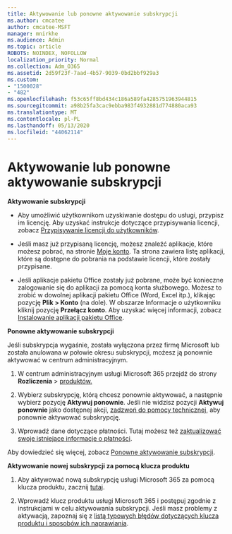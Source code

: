 ```yaml
---
title: Aktywowanie lub ponowne aktywowanie subskrypcji
ms.author: cmcatee
author: cmcatee-MSFT
manager: mnirkhe
ms.audience: Admin
ms.topic: article
ROBOTS: NOINDEX, NOFOLLOW
localization_priority: Normal
ms.collection: Adm_O365
ms.assetid: 2d59f23f-7aad-4b57-9039-0bd2bbf929a3
ms.custom:
- "1500028"
- "482"
ms.openlocfilehash: f53c65ff8bd434c186a589fa4285751963944815
ms.sourcegitcommit: a98b25fa3cac9ebba983f4932881d774880aca93
ms.translationtype: MT
ms.contentlocale: pl-PL
ms.lasthandoff: 05/13/2020
ms.locfileid: "44062114"
---
```

# <a name="activate-or-reactivate-a-subscription"></a>Aktywowanie lub ponowne aktywowanie subskrypcji

**Aktywowanie subskrypcji**

- Aby umożliwić użytkownikom uzyskiwanie dostępu do usługi, przypisz im licencję. Aby uzyskać instrukcje dotyczące przypisywania licencji, zobacz [Przypisywanie licencji do użytkowników](https://docs.microsoft.com/microsoft-365/admin/manage/assign-licenses-to-users).

- Jeśli masz już przypisaną licencję, możesz znaleźć aplikacje, które możesz pobrać, na stronie [Moje konto](https://portal.office.com/account/#installs). Ta strona zawiera listę aplikacji, które są dostępne do pobrania na podstawie licencji, które zostały przypisane.

- Jeśli aplikacje pakietu Office zostały już pobrane, może być konieczne zalogowanie się do aplikacji za pomocą konta służbowego. Możesz to zrobić w dowolnej aplikacji pakietu Office (Word, Excel itp.), klikając pozycję **Plik > Konto** (na dole). W obszarze Informacje o użytkowniku kliknij pozycję **Przełącz konto**. Aby uzyskać więcej informacji, zobacz [Instalowanie aplikacji pakietu Office](https://docs.microsoft.com/microsoft-365/admin/setup/install-applications).

**Ponowne aktywowanie subskrypcji**

Jeśli subskrypcja wygaśnie, została wyłączona przez firmę Microsoft lub została anulowana w połowie okresu subskrypcji, możesz ją ponownie aktywować w centrum administracyjnym.
  
1. W centrum administracyjnym usługi Microsoft 365 przejdź do strony **Rozliczenia**  >  [produktów.](https://go.microsoft.com/fwlink/p/?linkid=842054)

2. Wybierz subskrypcję, którą chcesz ponownie aktywować, a następnie wybierz pozycję **Aktywuj ponownie**. Jeśli nie widzisz pozycji **Aktywuj ponownie** jako dostępnej akcji, [zadzwoń do pomocy technicznej](https://docs.microsoft.com/microsoft-365/admin/contact-support-for-business-products), aby ponownie aktywować subskrypcję.

3. Wprowadź dane dotyczące płatności. Tutaj możesz też [zaktualizować swoje istniejące informacje o płatności](https://docs.microsoft.com/microsoft-365/commerce/billing-and-payments/add-update-or-remove-credit-card-or-bank-account).

Aby dowiedzieć się więcej, zobacz [Ponowne aktywowanie subskrypcji](https://docs.microsoft.com/microsoft-365/commerce/subscriptions/reactivate-your-subscription).

**Aktywowanie nowej subskrypcji za pomocą klucza produktu**

1. Aby aktywować nową subskrypcję usługi Microsoft 365 za pomocą klucza produktu, zacznij [tutaj](https://support.office.com/article/where-to-enter-your-office-product-key-0a82e5ae-739e-4b92-a6f4-2ec780c185db).

2. Wprowadź klucz produktu usługi Microsoft 365 i postępuj zgodnie z instrukcjami w celu aktywowania subskrypcji. Jeśli masz problemy z aktywacją, zapoznaj się z [listą typowych błędów dotyczących klucza produktu i sposobów ich naprawiania](https://docs.microsoft.com/microsoft-365/commerce/product-key-errors-and-solutions).
